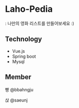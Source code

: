 # Laho-Pedia
: 나만의 영화 리스트를 만들어보세요 :)

## Technology 
- Vue.js
- Spring boot
- Mysql

## Member
빵 @bbahngju

삱 @saeunj
